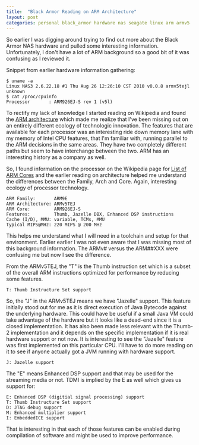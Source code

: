 ```yaml
---
title:  "Black Armor Reading on ARM Architecture"
layout: post
categories: personal black_armor hardware nas seagate linux arm armv5
---
```


So earlier I was digging around trying to find out more about the Black Armor NAS hardware and pulled some interesting information.  Unfortunately, I don't have a lot of ARM background so a good bit of it was confusing as I reviewed it.

Snippet from earlier hardware information gathering:
```
$ uname -a
Linux NAS3 2.6.22.18 #1 Thu Aug 26 12:26:10 CST 2010 v0.0.8 armv5tejl unknown
$ cat /proc/cpuinfo
Processor       : ARM926EJ-S rev 1 (v5l)
```

To rectify my lack of knowledge I started reading on Wikipedia and found the [ARM architecture](http://en.wikipedia.org/wiki/ARM_architecture) which made me realize that I've been missing out on an entirely different ecology of technologic innovation.  The features that are available for each processor was an interesting ride down memory lane with my memory of Intel CPU features, that I'm familiar with, running parallel to the ARM decisions in the same areas. They have two completely different paths but seem to have interchange between the two. ARM has an interesting history as a company as well.




So, I found information on the processor on the Wikipedia page for [List of ARM Cores](http://en.wikipedia.org/wiki/List_of_ARM_microprocessor_cores) and the earlier reading on architecture helped me understand the differences between the Family, Arch and Core. Again, interesting ecology of processor technology.

```
ARM Family:       ARM9E
ARM Architecture: ARMv5TEJ
ARM Core:         ARM926EJ-S
Features:         Thumb, Jazelle DBX, Enhanced DSP instructions
Cache (I/D), MMU: variable, TCMs, MMU
Typical MIPS@MHz: 220 MIPS @ 200 MHz
```

This helps me understand what I will need in a toolchain and setup for that environment.  Earlier earlier I was not even aware that I was missing most of this background information. The ARMv# versus the ARM##XXX were confusing me but now I see the difference.

From the ARMv5TEJ, the "T" is the Thumb instruction set which is a subset of the overall ARM instructions optimized for performance by reducing some features.
```
T: Thumb Instructure Set support
```

So, the "J" in the ARMv5TEJ means we have "Jazelle" support. This feature initially stood out for me as it is direct execution of Java Bytecode against the underlying hardware. This could have be useful if a small Java VM could take advantage of the hardware but it looks like a dead-end since it is a closed implementation. It has also been made less relevant with the Thumb-2 implementation and it depends on the specific implementation if it is real hardware support or not now.  It is interesting to see the "Jazelle" feature was first implemented on this particular CPU.  I'll have to do more reading on it to see if anyone actually got a JVM running with hardware support.
```
J: Jazelle support
```

The "E" means Enhanced DSP support and that may be used for the streaming media or not. TDMI is implied by the E as well which gives us support for:
```
E: Enhanced DSP (digitial signal processing) support
T: Thumb Instructure Set support
D: JTAG debug support
M: Enhanced multiplier support
I: EmbeddedICE support
```

That is interesting in that each of those features can be enabled during compilation of software and might be used to improve performance.
